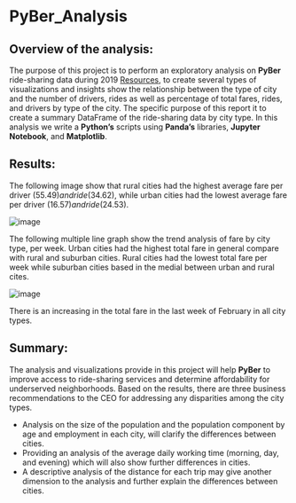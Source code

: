 # PyBer_Analysis
## Overview of the analysis: 
The purpose of this project is to perform an exploratory analysis on **PyBer** ride-sharing data during 2019 [Resources](), to create several types of visualizations and insights show the relationship between the type of city and the number of drivers, rides as well as percentage of total fares, rides, and drivers by type of the city. The specific purpose of this report it to create a summary DataFrame of the ride-sharing data by city type. In this analysis we write a **Python’s** scripts using **Panda’s** libraries, **Jupyter Notebook**, and **Matplotlib**. 

## Results: 
The following image show that rural cities had the highest average fare per driver ($55.49) and ride ($34.62), while urban cities had the lowest average fare per driver ($16.57) and ride ($24.53).

![image](https://user-images.githubusercontent.com/62036983/138525153-d0323886-90a6-4809-841f-59b5ac9c4b53.png)
 
The following multiple line graph show the trend analysis of fare by city type, per week. Urban cities had the highest total fare in general compare with rural and suburban cities. Rural cities had the lowest total fare per week while suburban cities based in the medial between urban and rural cites.

![image](https://user-images.githubusercontent.com/62036983/138525195-f3920a7c-bf58-4902-acee-b4c31d6b6d4d.png)
 
There is an increasing in the total fare in the last week of February in all city types. 

## Summary: 
The analysis and visualizations provide in this project will help **PyBer** to improve access to ride-sharing services and determine affordability for underserved neighborhoods.  Based on the results, there are three business recommendations to the CEO for addressing any disparities among the city types.
-	Analysis on the size of the population and the population component by age and employment in each city, will clarify the differences between cities.
-	Providing an analysis of the average daily working time (morning, day, and evening) which will also show further differences in cities.
-	A descriptive analysis of the distance for each trip may give another dimension to the analysis and further explain the differences between cities.
